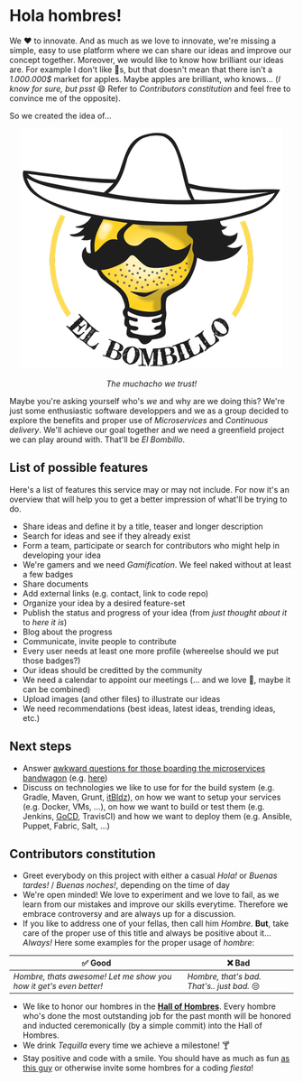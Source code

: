 # Hola hombres!

We :heart: to innovate. And as much as we love to innovate, we're missing a simple, easy to use platform where we can share our ideas and improve our concept together. Moreover, we would like to know how brilliant our ideas are. For example I don't like :green_apple:s, but that doesn't mean that there isn't a _1.000.000$_ market for apples. Maybe apples are brilliant, who knows... (_I know for sure, but psst_ :smile: Refer to _Contributors constitution_ and feel free to convince me of the opposite).

So we created the idea of...

<p align="center">
  <img src="readme/elbombillo.png" />
</p>
<p align="center">
<i>The muchacho we trust!</i>
</p>

Maybe you're asking yourself who's _we_ and why are we doing this? We're just some enthusiastic software developpers and we as a group decided to explore the benefits and proper use of _Microservices_ and _Continuous delivery_. We'll achieve our goal together and we need a greenfield project we can play around with. That'll be _El Bombillo_.

## List of possible features

Here's a list of features this service may or may not include. For now it's an overview that will help you to get a better impression of what'll be trying to do.

* Share ideas and define it by a title, teaser and longer description
* Search for ideas and see if they already exist
* Form a team, participate or search for contributors who might help in developing your idea
* We're gamers and we need _Gamification_. We feel naked without at least a few badges
* Share documents
* Add external links (e.g. contact, link to code repo)
* Organize your idea by a desired feature-set
* Publish the status and progress of your idea (from _just thought about it_ to _here it is_)
* Blog about the progress
* Communicate, invite people to contribute
* Every user needs at least one more profile (whereelse should we put those badges?)
* Our ideas should be creditted by the community
* We need a calendar to appoint our meetings (... and we love :beer:, maybe it can be combined)
* Upload images (and other files) to illustrate our ideas
* We need recommendations (best ideas, latest ideas, trending ideas, etc.)

## Next steps

* Answer [awkward questions for those boarding the microservices bandwagon](http://blog.oshineye.com/2015/01/awkward-microservices-questions.html) (e.g. [here](http://blog.jayfields.com/2015/03/my-answers-for-microservices-awkward.html))
* Discuss on technologies we like to use for for the build system (e.g. Gradle, Maven, Grunt, [itBldz](https://github.com/1and1/itBldz)), on how we want to setup your services (e.g. Docker, VMs, ...), on how we want to build or test them (e.g. Jenkins, [GoCD](http://www.go.cd/), TravisCI) and how we want to deploy them (e.g. Ansible, Puppet, Fabric, Salt, ...)

## Contributors constitution

* Greet everybody on this project with either a casual _Hola!_ or _Buenas tardes!_ / _Buenas noches!_, depending on the time of day
* We're open minded! We love to experiment and we love to fail, as we learn from our mistakes  and improve our skills everytime. Therefore we embrace controversy and are always up for a discussion.
* If you like to address one of your fellas, then call him _Hombre_. **But**, take care of the proper use of this title and always be positive about it... _Always!_ Here some examples for the proper usage of _hombre_:

:white_check_mark: **Good**  | :x: **Bad**
---------------------------- | -----------
_Hombre, thats awesome! Let me show you how it get's even better!_ | _Hombre, that's bad. That's.. just bad._ :unamused:

* We like to honor our hombres in the **[Hall of Hombres](HALLOFHOMBRES.md)**. Every hombre who's done the most outstanding job for the past month will be honored and inducted ceremonically (by a simple commit) into the Hall of Hombres.
* We drink _Tequilla_ every time we achieve a milestone! :cocktail:
* Stay positive and code with a smile. You should have as much as fun [as this guy](https://www.youtube.com/watch?v=KHZ8ek-6ccc) or otherwise invite some hombres for a coding _fiesta_!
